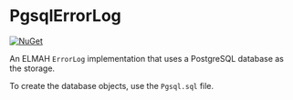 # PgsqlErrorLog

[![NuGet][nuget-badge]][nuget-pkg]

An ELMAH `ErrorLog` implementation that uses a PostgreSQL database as the
storage.

To create the database objects, use the `Pgsql.sql` file.


[nuget-badge]: https://img.shields.io/nuget/v/elmah.postgresql.svg
[nuget-pkg]: https://www.nuget.org/packages/elmah.postgresql
